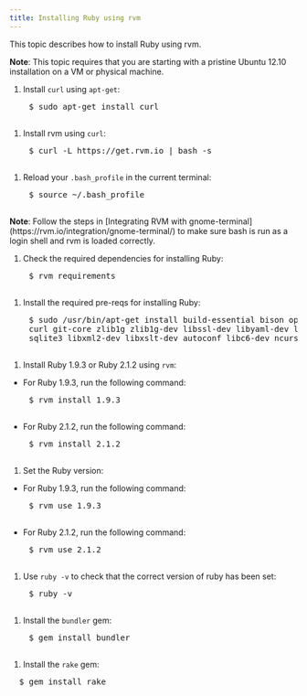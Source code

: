 ```yaml
---
title: Installing Ruby using rvm
---
```


This topic describes how to install Ruby using rvm.

<p class="note"><strong>Note</strong>: This topic requires that you are starting with a pristine Ubuntu 12.10 installation on a VM or physical machine.</p>

1. Install `curl` using `apt-get`:
  <pre class="terminal">
    $ sudo apt-get install curl
  </pre>

1. Install rvm using `curl`:
  <pre class="terminal">
    $ curl -L https://get.rvm.io | bash -s
  </pre>

1. Reload your `.bash_profile` in the current terminal:
  <pre class="terminal">
    $ source ~/.bash_profile
  </pre>
  <p class="note"><strong>Note</strong>: Follow the steps in [Integrating RVM with gnome-terminal](https://rvm.io/integration/gnome-terminal/) to make sure bash is run as a login shell and rvm is loaded correctly.</p>

1. Check the required dependencies for installing Ruby:
  <pre class="terminal">
    $ rvm requirements
  </pre>

1. Install the required pre-reqs for installing Ruby:
  <pre class="terminal">
    $ sudo /usr/bin/apt-get install build-essential bison openssl libreadline6 libreadline6-dev \
    curl git-core zlib1g zlib1g-dev libssl-dev libyaml-dev libsqlite3-0 libsqlite3-dev \
    sqlite3 libxml2-dev libxslt-dev autoconf libc6-dev ncurses-dev
  </pre>

1. Install Ruby 1.9.3 or Ruby 2.1.2 using `rvm`:
  * For Ruby 1.9.3, run the following command:
  <pre class="terminal">
    $ rvm install 1.9.3
  </pre>
  * For Ruby 2.1.2, run the following command:
  <pre class="terminal">
    $ rvm install 2.1.2
  </pre>

1. Set the Ruby version:
  * For Ruby 1.9.3, run the following command:
  <pre class="terminal">
    $ rvm use 1.9.3
  </pre>
  * For Ruby 2.1.2, run the following command:
  <pre class="terminal">
    $ rvm use 2.1.2
  </pre>

1. Use `ruby -v` to check that the correct version of ruby has been set:
  <pre class="terminal">
    $ ruby -v
  </pre>

1. Install the `bundler` gem:
  <pre class="terminal">
    $ gem install bundler
  </pre>

1. Install the `rake` gem:
<pre class="terminal">
  $ gem install rake
</pre>